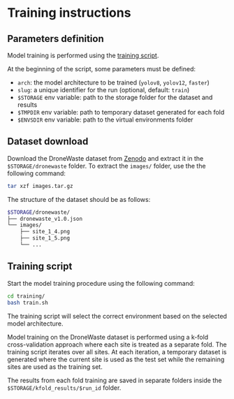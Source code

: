 # Training instructions

## Parameters definition

Model training is performed using the [training script](../training/train.sh).

At the beginning of the script, some parameters must be defined:

* `arch`: the model architecture to be trained (`yolov8`, `yolov12`, `faster`)
* `slug`: a unique identifier for the run (optional, default: `train`)
* `$STORAGE` env variable: path to the storage folder for the dataset and results
* `$TMPDIR` env variable: path to temporary dataset generated for each fold
* `$ENVSDIR` env variable: path to the virtual environments folder

## Dataset download

Download the DroneWaste dataset from [Zenodo](https://doi.org/10.5281/zenodo.17045559) and extract it in the `$STORAGE/dronewaste` folder.
To extract the `images/` folder, use the the following command:

```bash
tar xzf images.tar.gz
```

The structure of the dataset should be as follows:

```bash
$STORAGE/dronewaste/
├── dronewaste_v1.0.json
└── images/
    ├── site_1_4.png
    ├── site_1_5.png
    └── ...
```

## Training script

Start the model training procedure using the following command:

```bash
cd training/
bash train.sh
```

The training script will select the correct environment based on the selected model architecture.

Model training on the DroneWaste dataset is performed using a k-fold cross-validation approach where each site is treated as a separate fold.
The training script iterates over all sites. At each iteration, a temporary dataset is generated where the current site is used as the test set while the remaining sites are used as the training set.

The results from each fold training are saved in separate folders inside the `$STORAGE/kfold_results/$run_id` folder.
